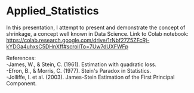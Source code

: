 # Applied_Statistics
In this presentation, I attempt to present and demonstrate the concept of shrinkage, a concept well known in Data Science. Link to Colab notebook: https://colab.research.google.com/drive/1rNbf27Z5ZFcRj-kYDGa4uhxsC5DHnXff#scrollTo=7Uw7dUXFWFp


References:<br>
-James, W., & Stein, C. (1961). Estimation with quadratic loss.<br>
-Efron, B., & Morris, C. (1977). Stein's Paradox in Statistics.<br>
-Jolliffe, I. et al. (2003). James-Stein Estimation of the First Principal Component.
